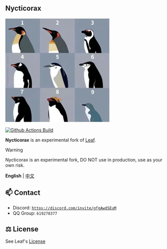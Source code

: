 ## Nycticorax

![I'm penguin](public/image/impenguin.png)

[![Github Actions Build](https://img.shields.io/github/actions/workflow/status/Winds-Studio/Nycticorax/build-1218.yml?&style=for-the-badge&colorA=19201a&colorB=298046)](https://github.com/Winds-Studio/Leaf/actions)⠀

**Nycticorax** is an experimental fork of [Leaf](https://leafmc.one/).


> [!WARNING]
> Nycticorax is an experimental fork, DO NOT use in production, use as your own risk.

**English** | [中文](public/readme/README_CN.md)

## 📫 Contact
- Discord: [`https://discord.com/invite/gfgAwdSEuM`](https://discord.com/invite/gfgAwdSEuM)
- QQ Group: `619278377`

## ⚖️ License
See Leaf's [License](https://github.com/Winds-Studio/Leaf?tab=readme-ov-file#%EF%B8%8F-license)
